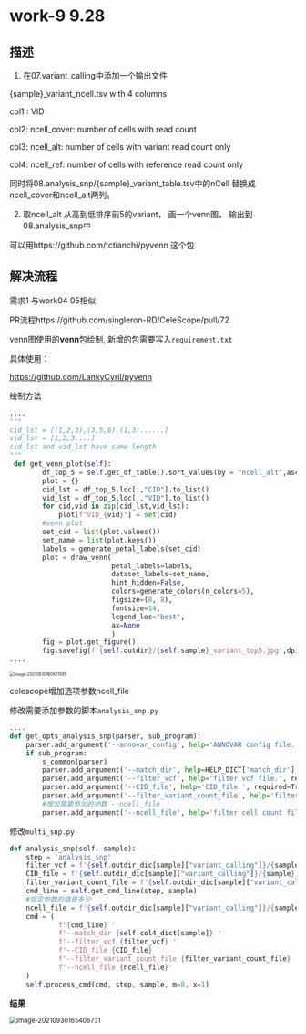 # work-9 9.28

## 描述

1. 在07.variant_calling中添加一个输出文件

{sample}_variant_ncell.tsv with 4 columns

col1 : VID

col2: ncell_cover: number of cells with read count

col3: ncell_alt: number of cells with variant read count only

col4: ncell_ref: number of cells with reference read count only

同时将08.analysis_snp/{sample}_variant_table.tsv中的nCell 替换成 ncell_cover和ncell_alt两列。

2. 取ncell_alt 从高到低排序前5的variant， 画一个venn图， 输出到08.analysis_snp中

可以用https://github.com/tctianchi/pyvenn 这个包

## 解决流程

需求1 与work04 05相似 

PR流程https://github.com/singleron-RD/CeleScope/pull/72

venn图使用的**venn**包绘制, 新增的包需要写入`requirement.txt`

具体使用：

https://github.com/LankyCyril/pyvenn

绘制方法

```python
....
"""
cid_lst = [(1,2,3),(3,5,6),(1,3)......]
vid_lst = [1,2,3....]
cid_lst and vid_lst have same length
"""
 def get_venn_plot(self):
        df_top_5 = self.get_df_table().sort_values(by = "ncell_alt",ascending=False).iloc[:5,:]
        plot = {}
        cid_lst = df_top_5.loc[:,"CID"].to_list()
        vid_lst = df_top_5.loc[:,"VID"].to_list()
        for cid,vid in zip(cid_lst,vid_lst):
            plot[f"VID_{vid}"] = set(cid)
        #venn plot
        set_cid = list(plot.values())
        set_name = list(plot.keys())
        labels = generate_petal_labels(set_cid)
        plot = draw_venn(
                         petal_labels=labels, 
                         dataset_labels=set_name,
                         hint_hidden=False,
                         colors=generate_colors(n_colors=5), 
                         figsize=(8, 8),
                         fontsize=14, 
                         legend_loc="best",
                         ax=None
                         )
        fig = plot.get_figure()
        fig.savefig(f'{self.outdir}/{self.sample}_variant_top5.jpg',dpi = 600)
....
```

<img src="https://aironi.oss-cn-beijing.aliyuncs.com/typro_image/image-20210930160821595.png" alt="image-20210930160821595" style="zoom: 50%;" />

celescope增加选项参数ncell_file

修改需要添加参数的脚本`analysis_snp.py`

```python
....
def get_opts_analysis_snp(parser, sub_program):
    parser.add_argument('--annovar_config', help='ANNOVAR config file.', required=True)
    if sub_program:
        s_common(parser)
        parser.add_argument('--match_dir', help=HELP_DICT['match_dir'], required=True)
        parser.add_argument('--filter_vcf', help='filter vcf file.', required=True)
        parser.add_argument('--CID_file', help='CID_file.', required=True)
        parser.add_argument('--filter_variant_count_file', help='filter variant count file.', required=True)
        #增加需要添加的参数 --ncell_file
        parser.add_argument('--ncell_file', help='filter cell count file.', required=True)
```

修改`multi_snp.py`

```python
def analysis_snp(self, sample):
    step = 'analysis_snp'
    filter_vcf = f'{self.outdir_dic[sample]["variant_calling"]}/{sample}_filter.vcf'
    CID_file = f'{self.outdir_dic[sample]["variant_calling"]}/{sample}_CID.tsv'
    filter_variant_count_file = f'{self.outdir_dic[sample]["variant_calling"]}/{sample}_filter_variant_count.tsv'
    cmd_line = self.get_cmd_line(step, sample)
    #指定参数的值是多少
    ncell_file = f'{self.outdir_dic[sample]["variant_calling"]}/{sample}_variant_ncell.tsv'
    cmd = (
            f'{cmd_line} '
            f'--match_dir {self.col4_dict[sample]} '
            f'--filter_vcf {filter_vcf} '
            f'--CID_file {CID_file} '
            f'--filter_variant_count_file {filter_variant_count_file} '
            f'--ncell_file {ncell_file}'
    )
    self.process_cmd(cmd, step, sample, m=8, x=1)
```

**结果**

<img src="https://aironi.oss-cn-beijing.aliyuncs.com/typro_image/image-20210930165406731.png" alt="image-20210930165406731" style="zoom: 80%;" />

